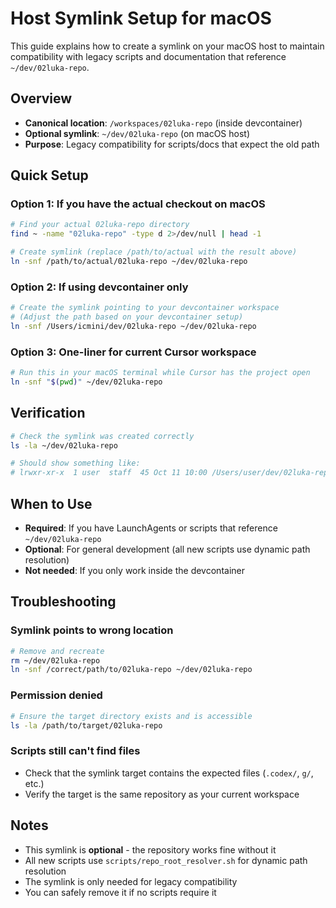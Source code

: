 # Host Symlink Setup for macOS

This guide explains how to create a symlink on your macOS host to maintain compatibility with legacy scripts and documentation that reference `~/dev/02luka-repo`.

## Overview

- **Canonical location**: `/workspaces/02luka-repo` (inside devcontainer)
- **Optional symlink**: `~/dev/02luka-repo` (on macOS host)
- **Purpose**: Legacy compatibility for scripts/docs that expect the old path

## Quick Setup

### Option 1: If you have the actual checkout on macOS

```bash
# Find your actual 02luka-repo directory
find ~ -name "02luka-repo" -type d 2>/dev/null | head -1

# Create symlink (replace /path/to/actual with the result above)
ln -snf /path/to/actual/02luka-repo ~/dev/02luka-repo
```

### Option 2: If using devcontainer only

```bash
# Create the symlink pointing to your devcontainer workspace
# (Adjust the path based on your devcontainer setup)
ln -snf /Users/icmini/dev/02luka-repo ~/dev/02luka-repo
```

### Option 3: One-liner for current Cursor workspace

```bash
# Run this in your macOS terminal while Cursor has the project open
ln -snf "$(pwd)" ~/dev/02luka-repo
```

## Verification

```bash
# Check the symlink was created correctly
ls -la ~/dev/02luka-repo

# Should show something like:
# lrwxr-xr-x  1 user  staff  45 Oct 11 10:00 /Users/user/dev/02luka-repo -> /path/to/actual/02luka-repo
```

## When to Use

- **Required**: If you have LaunchAgents or scripts that reference `~/dev/02luka-repo`
- **Optional**: For general development (all new scripts use dynamic path resolution)
- **Not needed**: If you only work inside the devcontainer

## Troubleshooting

### Symlink points to wrong location
```bash
# Remove and recreate
rm ~/dev/02luka-repo
ln -snf /correct/path/to/02luka-repo ~/dev/02luka-repo
```

### Permission denied
```bash
# Ensure the target directory exists and is accessible
ls -la /path/to/target/02luka-repo
```

### Scripts still can't find files
- Check that the symlink target contains the expected files (`.codex/`, `g/`, etc.)
- Verify the target is the same repository as your current workspace

## Notes

- This symlink is **optional** - the repository works fine without it
- All new scripts use `scripts/repo_root_resolver.sh` for dynamic path resolution
- The symlink is only needed for legacy compatibility
- You can safely remove it if no scripts require it
